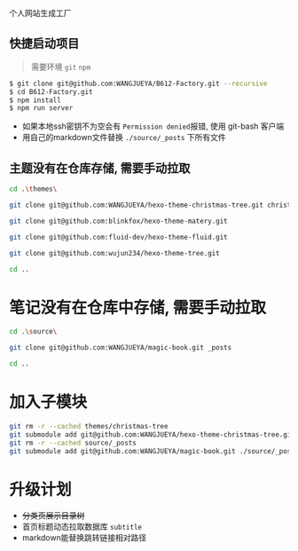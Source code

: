 个人网站生成工厂

## 快捷启动项目

> 需要环境 `git` `npm`

``` bash
$ git clone git@github.com:WANGJUEYA/B612-Factory.git --recursive
$ cd B612-Factory.git
$ npm install
$ npm run server
```

+ 如果本地ssh密钥不为空会有 `Permission denied`报错, 使用 git-bash 客户端
+ 用自己的markdown文件替换 `./source/_posts` 下所有文件

## 主题没有在仓库存储, 需要手动拉取

```bash
cd .\themes\

git clone git@github.com:WANGJUEYA/hexo-theme-christmas-tree.git christmas-tree

git clone git@github.com:blinkfox/hexo-theme-matery.git

git clone git@github.com:fluid-dev/hexo-theme-fluid.git

git clone git@github.com:wujun234/hexo-theme-tree.git

cd ..
```

# 笔记没有在仓库中存储, 需要手动拉取

```bash
cd .\source\

git clone git@github.com:WANGJUEYA/magic-book.git _posts

cd ..
```

# 加入子模块

```bash
git rm -r --cached themes/christmas-tree
git submodule add git@github.com:WANGJUEYA/hexo-theme-christmas-tree.git ./themes/christmas-tree
git rm -r --cached source/_posts
git submodule add git@github.com:WANGJUEYA/magic-book.git ./source/_posts
```

# 升级计划

+ ~~分类页展示目录树~~
+ 首页标题动态拉取数据库 `subtitle`
+ markdown能替换跳转链接相对路径